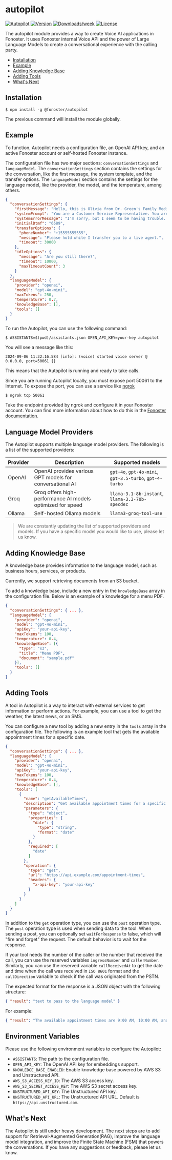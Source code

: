 autopilot
=================

[![Autopilot](https://img.shields.io/badge/autopilot-api-brightgreen.svg)](https://fonoster.com)
[![Version](https://img.shields.io/npm/v/@fonoster/autopilot.svg)](https://npmjs.org/package/@fonoster/autopilot)
[![Downloads/week](https://img.shields.io/npm/dw/@fonoster/autopilot.svg)](https://npmjs.org/package/@fonoster/autopilot)
[![License](https://img.shields.io/npm/l/@fonoster/autopilot.svg)](https://github.com/fonoster/fonoster/blob/main/package.json)

The autopilot module provides a way to create Voice AI applications in Fonoster. It uses Fonoster internal Voice API and the power of Large Language Models to create a conversational experience with the calling party.

* [Installation](#installation)
* [Example](#example)
* [Adding Knowledge Base](#configuring-the-knowledge-base)
* [Adding Tools](#configuring-the-tools)
* [What's Next](#whats-next)

## Installation

```sh-session
$ npm install -g @fonoster/autopilot
```

The previous command will install the module globally.

## Example

To function, Autopilot needs a configuration file, an OpenAI API key, and an active Fonoster account or self-hosted Fonoster instance. 

The configuration file has two major sections: `conversationSettings` and `languageModel`. The `conversationSettings` section contains the settings for the conversation, like the first message, the system template, and the transfer options. The `languageModel` section contains the settings for the language model, like the provider, the model, and the temperature, among others.

```json
{
  "conversationSettings": {
    "firstMessage": "Hello, this is Olivia from Dr. Green's Family Medicine. How can I assist you today?",
    "systemPrompt": "You are a Customer Service Representative. You are here to help the caller with their needs.",
    "systemErrorMessage": "I'm sorry, but I seem to be having trouble. Please try again later.",
    "initialDtmf": "6589",
    "transferOptions": {
      "phoneNumber": "+15555555555",
      "message": "Please hold while I transfer you to a live agent.",
      "timeout": 30000
    },
    "idleOptions": {
      "message": "Are you still there?",
      "timeout": 10000,
      "maxTimeoutCount": 3
    }
  },
  "languageModel": {
    "provider": "openai",
    "model": "gpt-4o-mini",
    "maxTokens": 250,
    "temperature": 0.7,
    "knowledgeBase": [],
    "tools": []
  }
}
```

To run the Autopilot, you can use the following command:

```sh-session
$ ASSISTANTS=$(pwd)/assistants.json OPEN_API_KEY=your-key autopilot
```

You will see a message like this:

```sh-session
2024-09-06 11:32:16.584 [info]: (voice) started voice server @ 0.0.0.0, port=50061 {}
```

This means that the Autopilot is running and ready to take calls. 

Since you are running Autopilot locally, you must expose port 50061 to the Internet. To expose the port, you can use a service like [ngrok](https://ngrok.com/) 

```sh-session
$ ngrok tcp 50061
```

Take the endpoint provided by ngrok and configure it in your Fonoster account. You can find more information about how to do this in the [Fonoster documentation](https://fonoster.com/docs).

## Language Model Providers

The Autopilot supports multiple language model providers. The following is a list of the supported providers:

| Provider   | Description                                                | Supported models
|------------|------------------------------------------------------------|--------------------------------------------------------------------------------------------|
| OpenAI     | OpenAI provides various GPT models for conversational AI   | `gpt-4o`, `gpt-4o-mini`, `gpt-3.5-turbo`, `gpt-4-turbo`                                    |
| Groq       | Groq offers high-performance AI models optimized for speed | `llama-3.1-8b-instant`, `llama-3.3-70b-specdec`                                            |
| Ollama     | Self-hosted Ollama models                                  | `llama3-groq-tool-use`                                                                     |

> We are constantly updating the list of supported providers and models. If you have a specific model you would like to use, please let us know.

## Adding Knowledge Base

A knowledge base provides information to the language model, such as business hours, services, or products.

Currently, we support retrieving documents from an S3 bucket.

To add a knowledge base, include a new entry in the `knowledgeBase` array in the configuration file. Below is an example of a knowledge for a menu PDF.

```json
{
  "conversationSettings": { ... },
  "languageModel": {
    "provider": "openai",
    "model": "gpt-4o-mini",
    "apiKey": "your-api-key",
    "maxTokens": 100,
    "temperature": 0.4,
    "knowledgeBase": [{
      "type": "s3",
      "title": "Menu PDF",
      "document": "sample.pdf"
    }],
    "tools": []
  }
}
```

## Adding Tools

A tool in Autopilot is a way to interact with external services to get information or perform actions. For example, you can use a tool to get the weather, the latest news, or an SMS.

You can configure a new tool by adding a new entry in the `tools` array in the configuration file. The following is an example tool that gets the available appointment times for a specific date.

```json
{
  "conversationSettings": { ... },
  "languageModel": {
    "provider": "openai",
    "model": "gpt-4o-mini",
    "apiKey": "your-api-key",
    "maxTokens": 100,
    "temperature": 0.4,
    "knowledgeBase": [],
    "tools": [
      {
        "name": "getAvailableTimes",
        "description": "Get available appointment times for a specific date.",
        "parameters": {
          "type": "object",
          "properties": {
            "date": {
              "type": "string",
              "format": "date"
            }
          },
          "required": [
            "date"
          ]
        },
        "operation": {
          "type": "get",
          "url": "https://api.example.com/appointment-times",
          "headers": {
            "x-api-key": "your-api-key"
          }
        }
      }
    ]
  }
}
```

In addition to the `get` operation type, you can use the `post` operation type. The `post` operation type is used when sending data to the tool. When sending a post, you can optionally set `waitForResponse` to false, which will "fire and forget" the request. The default behavior is to wait for the response.

If your tool needs the number of the caller or the number that received the call, you can use the reserved variables `ingressNumber` and `callerNumber`. Similarly, you can use the reserved variable `callReceivedAt` to get the date and time when the call was received in `ISO 8601` format and the `callDirection` variable to check if the call was originated from the PSTN.

The expected format for the response is a JSON object with the following structure:

```json
{ "result": "text to pass to the language model" }
```

For example:

```json
{ "result": "The available appointment times are 9:00 AM, 10:00 AM, and 11:00 AM." }
```

## Environment Variables

Please use the following environment variables to configure the Autopilot:

- `ASSISTANTS`: The path to the configuration file.
- `OPEN_API_KEY`: The OpenAI API key for embeddings support.
- `KNOWLEDGE_BASE_ENABLED`: Enable knowledge base powered by AWS S3 and Unstructured API.
- `AWS_S3_ACCESS_KEY_ID`: The AWS S3 access key.
- `AWS_S3_SECRET_ACCESS_KEY`: The AWS S3 secret access key.
- `UNSTRUCTURED_API_KEY`: The Unstructured API key.
- `UNSTRUCTURED_API_URL`: The Unstructured API URL. Default is `https://api.unstructured.com`.

## What's Next

The Autopilot is still under heavy development. The next steps are to add support for Retrieval-Augmented Generation(RAG), improve the language model integration, and improve the Finite State Machine (FSM) that powers the conversations. If you have any suggestions or feedback, please let us know.
